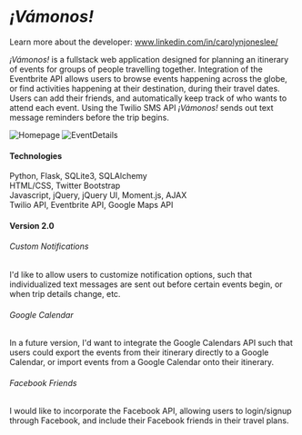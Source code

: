 *¡Vámonos!*
===========
Learn more about the developer: www.linkedin.com/in/carolynjoneslee/

*¡Vámonos!* is a fullstack web application designed for planning an itinerary of events for groups of people travelling together. Integration of the Eventbrite API allows users to browse events happening across the globe, or find activities happening at their destination, during their travel dates. Users can add their friends, and automatically keep track of who wants to attend each event. Using the Twilio SMS API *¡Vámonos!* sends out text message reminders before the trip begins.

![Homepage](https://raw.githubusercontent.com/carolynjoneslee/vamonos/master/static/img/screenshot-tripplanner.png)
![EventDetails](https://raw.githubusercontent.com/carolynjoneslee/vamonos/master/static/img/screenshot-eventdetails.png)

#### Technologies
Python, Flask, SQLite3, SQLAlchemy\
HTML/CSS, Twitter Bootstrap\
Javascript, jQuery, jQuery UI, Moment.js, AJAX\
Twilio API, Eventbrite API, Google Maps API

#### Version 2.0

###### Custom Notifications
I'd like to allow users to customize notification options, such that individualized text messages are sent out before certain events begin, or when trip details change, etc.

###### Google Calendar
In a future version, I'd want to integrate the Google Calendars API such that users could export the events from their itinerary directly to a Google Calendar, or import events from a Google Calendar onto their itinerary.    

###### Facebook Friends
I would like to incorporate the Facebook API, allowing users to login/signup through Facebook, and include their Facebook friends in their travel plans.
